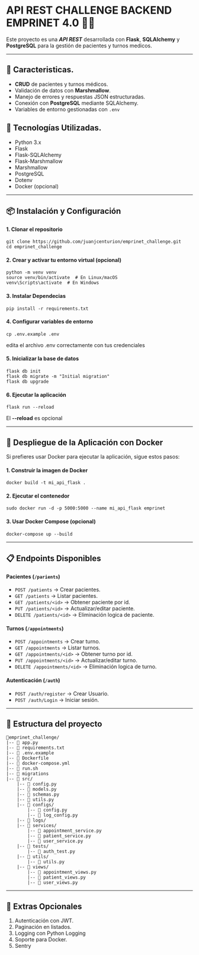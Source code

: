 # API REST CHALLENGE BACKEND EMPRINET 4.0 🏥🐍

Este proyecto es una ***API REST*** desarrollada con __Flask__, __SQLAlchemy__ y __PostgreSQL__ para la gestión de pacientes y turnos medicos.

____
## 📌 Caracteristicas.
- __CRUD__ de pacientes y turnos médicos.
- Validación de datos con __Marshmallow__.
- Manejo de errores y respuestas JSON estructuradas.
- Conexión con __PostgreSQL__ mediante SQLAlchemy.
- Variables de entorno gestionadas con `.env`

## 🚀 Tecnologías Utilizadas.
- Python 3.x
- Flask
- Flask-SQLAlchemy
- Flask-Marshmallow
- Marshmallow
- PostgreSQL
- Dotenv
- Docker (opcional)

____

## 📦 Instalación y Configuración

#### 1. Clonar el repositorio
```
git clone https://github.com/juanjcenturion/emprinet_challenge.git
cd emprinet_challenge
```
#### 2. Crear y activar tu entorno virtual (opcional)
```
python -m venv venv
source venv/bin/activate  # En Linux/macOS
venv\Scripts\activate  # En Windows
```
#### 3. Instalar Dependecias
```
pip install -r requirements.txt
```
#### 4. Configurar variables de entorno
```
cp .env.example .env
```
edita el archivo .env correctamente con tus credenciales

#### 5. Inicializar la base de datos
```
flask db init
flask db migrate -m "Initial migration"
flask db upgrade
```
#### 6. Ejecutar la aplicación
```
flask run --reload
```
El __--reload__ es opcional
____
## 🐳 Despliegue de la Aplicación con Docker
Si prefieres usar Docker para ejecutar la aplicación, sigue estos pasos:
#### 1. Construir la imagen de Docker
`docker build -t mi_api_flask .`

#### 2. Ejecutar el contenedor
`sudo docker run -d -p 5000:5000 --name mi_api_flask emprinet`

#### 3. Usar Docker Compose (opcional)
`docker-compose up --build`
____

## 📋 Endpoints Disponibles

#### Pacientes (`/parients`)
- `POST /patients` -> Crear pacientes.
- `GET /patients` -> Listar pacientes.
- `GET /patients/<id>` -> Obtener paciente por id.
- `PUT /patients/<id>` -> Actualizar/editar paciente.
- `DELETE /patients/<id>` -> Eliminación logica de paciente.

#### Turnos (`/appointments`)
- `POST /appointments` -> Crear turno.
- `GET /appointments` -> Listar turnos.
- `GET /appointments/<id>` -> Obtener turno por id.
- `PUT /appointments/<id>` -> Actualizar/editar turno.
- `DELETE /appointments/<id>` -> Eliminación logica de turno.

#### Autenticación (`/auth`)
- `POST /auth/register` -> Crear Usuario.
- `POST /auth/Login` -> Iniciar sesión.

____
## 📂 Estructura del proyecto
```
📁emprinet_challenge/
|-- 📄 app.py    
|-- 📄 requirements.txt
|-- 📄 .env.example
|-- 📄 Dockerfile
|-- 📄 docker-compose.yml
|-- 📄 run.sh
|-- 📁 migrations
|-- 📁 src/
    |-- 📄 config.py
    |-- 📄 models.py
    |-- 📄 schemas.py
    |-- 📄 utils.py
    |-- 📁 configs/
        |-- 📄 config.py
        |-- 📄 log_config.py
    |-- 📁 logs/
    |-- 📁 services/
        |-- 📄 appointment_service.py
        |-- 📄 patient_service.py
        |-- 📄 user_service.py
    |-- 📁 tests/
        |-- 📄 auth_test.py
    |-- 📁 utils/
        |-- 📄 utils.py
    |-- 📁 views/
        |-- 📄 appointment_views.py
        |-- 📄 patient_views.py
        |-- 📄 user_views.py
```

____

## 🔐 Extras Opcionales
1. Autenticación con JWT.
2. Paginación en listados.
3. Logging con Python Logging
4. Soporte para Docker.
5. Sentry